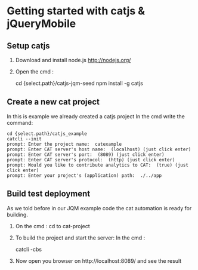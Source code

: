 # Getting started with catjs & jQueryMobile


## Setup catjs

1.	Download and install node.js http://nodejs.org/
2.	Open the cmd : 
	
	cd {select.path}/catjs-jqm-seed
	npm install -g catjs

## Create a new cat project

In this is example we already created a catjs project
In the cmd write the command:
	
	cd {select.path}/catjs_example
	catcli --init
	prompt: Enter the project name:  catexample
	prompt: Enter CAT server's host name:  (localhost) (just click enter)
	prompt: Enter CAT server's port:  (8089) (just click enter)
	prompt: Enter CAT server's protocol:  (http) (just click enter)
	prompt: Would you like to contribute analytics to CAT:  (true) (just click enter)
	prompt: Enter your project's (application) path:  ./../app

	
## Build test deployment

As we told before in our JQM example code the cat automation is ready for building.

1. On the cmd : cd to cat-project
2. To build the project and start the server: 
In the cmd : 
	
	catcli -cbs
3. Now open you browser on http://localhost:8089/ and see the result
